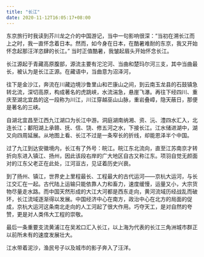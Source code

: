 ```yaml
---
title: "长江"
date: 2020-11-12T16:05:17+08:00
---
```


东京旅行时我读到芥川龙之介的中国游记，当中一句影响很深：“当初在溯长江而上之时，我一直怀念着日本。然而，如今身在日本，在酷暑难耐的东京，我又开始怀念起那汪洋恣肆的长江。” 当时正值酷暑，我皱起眉头开始怀念长江。

长江源起于青藏高原腹部，源流主要有沱沱河、当曲和楚玛尔河三支，其中当曲最长，被认为是长江正源。在藏语中，当曲意为沼泽河，

往下是金沙江，奔流在川藏边境沙鲁里山和芒康山之间，到云南玉龙县的石鼓镇急转北流，深切高原，构成著名的虎跳峡，水流湍急，悬崖飞瀑。再往下经四川、重庆至湖北宜昌的这一段称为川江，川江穿越巫山山脉，重岩叠嶂，隐天蔽日，那便是著名的三峡。

自湖北宜昌至江西九江湖口为长江中游。洞庭湖南纳湘、资、沅、澧四水汇入，北连长江；鄱阳湖上承赣、抚、信、饶、修五河之水，下接长江。江水储进湖中，湖又向四周延展。从地图上看、长江不过是一条窄长的折线，却能恩泽半个中国。

过了九江到达安徽境内，长江有了外号：皖江。皖江东北流向，直至江苏南京才转折向东进入镇江、扬州，因此该段右岸的广大地区自古又称江东。项羽自觉无颜面对的江东父老正在此处，江河亘古，见证着历史兴衰。

到了扬州、镇江，世界史上里程最长、工程最大的古代运河——京杭大运河，与长江交汇在一起。古代陆上运输只能依靠人力和畜力，速度缓慢，运量又小，大宗货物尽量走水路。而中国天然形成的大江大河都是西东走向，黄河流域历经战乱而破环，长江流域逐渐得以发展。中国经济中心在南方，政治中心在北方的局面的促成，京杭大运河这条南北走向的人工河起了很大作用。巧夺天工，是对自然的夸赞，更是对人类伟大工程的崇敬。

最后一条重要支流黄浦江在吴淞口汇入长江，以上海为代表的长江三角洲城市群正以前所未有的速度发展壮大。

江水带着泥沙，渔民号子以及城市的影子奔入了汪洋。

